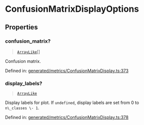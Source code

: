 # ConfusionMatrixDisplayOptions

## Properties

### confusion\_matrix?

> [`ArrayLike`](../types/ArrayLike.md)[]

Confusion matrix.

Defined in:  [generated/metrics/ConfusionMatrixDisplay.ts:373](https://github.com/transitive-bullshit/scikit-learn-ts/blob/92ab806/packages/sklearn/src/generated/metrics/ConfusionMatrixDisplay.ts#L373)

### display\_labels?

> [`ArrayLike`](../types/ArrayLike.md)

Display labels for plot. If `undefined`, display labels are set from 0 to `n\_classes \- 1`.

Defined in:  [generated/metrics/ConfusionMatrixDisplay.ts:378](https://github.com/transitive-bullshit/scikit-learn-ts/blob/92ab806/packages/sklearn/src/generated/metrics/ConfusionMatrixDisplay.ts#L378)
